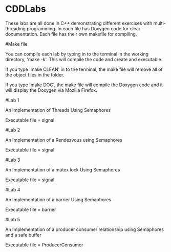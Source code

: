 # CDDLabs
These labs are all done in C++ demonstrating different exercises with multi-threading programming. 
In each file has Doxygen code for clear documentation. Each file has their own makefile for compiling.

#Make file

You can compile each lab by typing in to the terminal in the working directory, 'make -k'. This will compile the code and create and executable.

If you type 'make CLEAN' in to the terminal, the make file will remove all of the object files in the folder.

If you type 'make DOC', the make file will compile the Doxygen code and it will display the Doxygen via Mozilla Firefox.

#Lab 1

An Implementation of Threads Using Semaphores

Executable file = signal

#Lab 2

An Implementation of a Rendezvous using Semaphores

Executable file = signal

#Lab 3

An Implementation of a mutex lock Using Semaphores

Executable file = signal

#Lab 4

An Implementation of a barrier Using Semaphores

Executable file = barrier

#Lab 5

An Implementation of a producer consumer relationship using Semaphores and a safe buffer

Executable file = ProducerConsumer